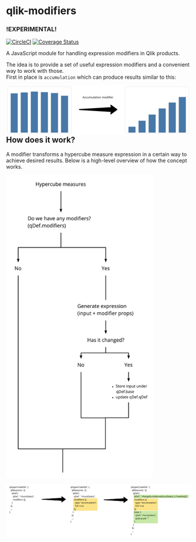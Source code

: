 # qlik-modifiers
### !EXPERIMENTAL!
[![CircleCI](https://circleci.com/gh/qlik-oss/qlik-modifiers.svg?style=shield)](https://circleci.com/gh/qlik-oss/qlik-modifiers)
[![Coverage Status](https://coveralls.io/repos/github/qlik-oss/qlik-modifiers/badge.svg)](https://coveralls.io/github/qlik-oss/qlik-modifiers)

A JavaScript module for handling expression modifiers in Qlik products.

The idea is to provide a set of useful expression modifiers and a convenient way to work with those.  
First in place is `accumulation` which can produce results similar to this:
<p>
  <img align="left" width="800" src="./docs/assets/accumulation.png" alt="Accumulation modifier" />
</p>

## How does it work?
A modifier transforms a hypercube measure expression in a certain way to achieve desired results.
Below is a high-level overview of how the concept works.
<p align="left">
  <img width="400" src="./docs/assets/concept-flow.jpg" alt="Concept flow" />
</p>
<p>
  <img width="900" src="./docs/assets/properties.jpg" alt="Properties" />
</p>
